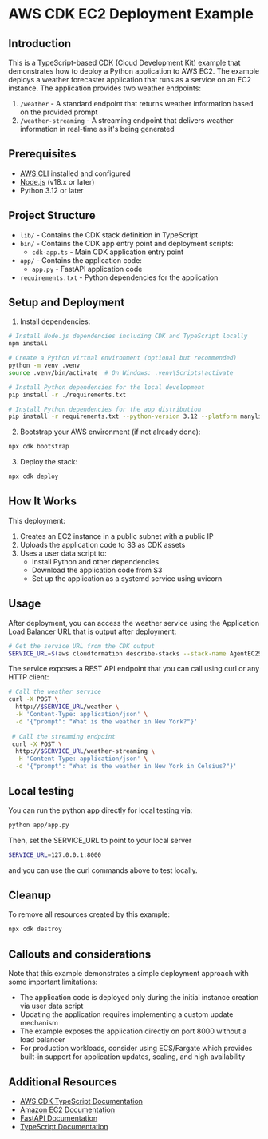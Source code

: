 # AWS CDK EC2 Deployment Example

## Introduction

This is a TypeScript-based CDK (Cloud Development Kit) example that demonstrates how to deploy a Python application to AWS EC2. The example deploys a weather forecaster application that runs as a service on an EC2 instance. The application provides two weather endpoints:

1. `/weather` - A standard endpoint that returns weather information based on the provided prompt
2. `/weather-streaming` - A streaming endpoint that delivers weather information in real-time as it's being generated

## Prerequisites

- [AWS CLI](https://aws.amazon.com/cli/) installed and configured
- [Node.js](https://nodejs.org/) (v18.x or later)
- Python 3.12 or later

## Project Structure

- `lib/` - Contains the CDK stack definition in TypeScript
- `bin/` - Contains the CDK app entry point and deployment scripts:
  - `cdk-app.ts` - Main CDK application entry point
- `app/` - Contains the application code:
  - `app.py` - FastAPI application code
- `requirements.txt` - Python dependencies for the application

## Setup and Deployment

1. Install dependencies:

```bash
# Install Node.js dependencies including CDK and TypeScript locally
npm install

# Create a Python virtual environment (optional but recommended)
python -m venv .venv
source .venv/bin/activate  # On Windows: .venv\Scripts\activate

# Install Python dependencies for the local development
pip install -r ./requirements.txt

# Install Python dependencies for the app distribution
pip install -r requirements.txt --python-version 3.12 --platform manylinux2014_aarch64 --target ./packaging/_dependencies --only-binary=:all:
```

2. Bootstrap your AWS environment (if not already done):

```bash
npx cdk bootstrap
```

3. Deploy the stack:

```bash
npx cdk deploy
```

## How It Works

This deployment:

1. Creates an EC2 instance in a public subnet with a public IP
2. Uploads the application code to S3 as CDK assets
3. Uses a user data script to:
   - Install Python and other dependencies
   - Download the application code from S3
   - Set up the application as a systemd service using uvicorn

## Usage

After deployment, you can access the weather service using the Application Load Balancer URL that is output after deployment:

```bash
# Get the service URL from the CDK output
SERVICE_URL=$(aws cloudformation describe-stacks --stack-name AgentEC2Stack --region us-east-1 --query "Stacks[0].Outputs[?ExportName=='Ec2ServiceEndpoint'].OutputValue" --output text)
```

The service exposes a REST API endpoint that you can call using curl or any HTTP client:

```bash
# Call the weather service
curl -X POST \
  http://$SERVICE_URL/weather \
  -H 'Content-Type: application/json' \
  -d '{"prompt": "What is the weather in New York?"}'
  
 # Call the streaming endpoint
 curl -X POST \
  http://$SERVICE_URL/weather-streaming \
  -H 'Content-Type: application/json' \
  -d '{"prompt": "What is the weather in New York in Celsius?"}'
```

## Local testing

You can run the python app directly for local testing via:

```bash
python app/app.py
```

Then, set the SERVICE_URL to point to your local server

```bash
SERVICE_URL=127.0.0.1:8000
```

and you can use the curl commands above to test locally.

## Cleanup

To remove all resources created by this example:

```bash
npx cdk destroy
```

## Callouts and considerations

Note that this example demonstrates a simple deployment approach with some important limitations:

- The application code is deployed only during the initial instance creation via user data script
- Updating the application requires implementing a custom update mechanism
- The example exposes the application directly on port 8000 without a load balancer
- For production workloads, consider using ECS/Fargate which provides built-in support for application updates, scaling, and high availability


## Additional Resources

- [AWS CDK TypeScript Documentation](https://docs.aws.amazon.com/cdk/latest/guide/work-with-cdk-typescript.html)
- [Amazon EC2 Documentation](https://docs.aws.amazon.com/ec2/)
- [FastAPI Documentation](https://fastapi.tiangolo.com/)
- [TypeScript Documentation](https://www.typescriptlang.org/docs/)
